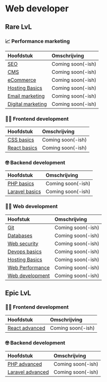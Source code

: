 # Web developer

## Rare LvL

### 📈 Performance marketing

| Hoofdstuk | Omschrijving |
| :--- | :--- |
| [SEO](#) | Coming soon(-ish) |
| [CMS](#) | Coming soon(-ish) |
| [eCommerce](#) | Coming soon(-ish) <!-- De ins en outs van e-commerce en hoe je zelf een webshop opstart --> |
| [Hosting Basics](#) | Coming soon(-ish) <!-- Alles dat je moet weten rond hosting om je website online te kunnen zetten. --> |
| [Email marketing](#) | Coming soon(-ish) |
| [Digital marketing](#) | Coming soon(-ish) |

### 🧑‍🎨 Frontend development

| Hoofdstuk | Omschrijving |
| :--- | :--- |
| [CSS basics](#) | Coming soon(-ish) |
| [React basics](#) | Coming soon(-ish) |

### 🤓 Backend development

| Hoofdstuk | Omschrijving |
| :--- | :--- |
| [PHP basics](#) | Coming soon(-ish) |
| [Laravel basics](#) | Coming soon(-ish) |

### 👩‍💼 Web development

| Hoofstuk | Omschrijving |
| :--- | :--- |
| [Git](#) | Coming soon(-ish) |
| [Databases](#) | Coming soon(-ish) |
| [Web security](#) | Coming soon(-ish) |
| [Devops basics](#) | Coming soon(-ish) |
| [Hosting Basics](#) | Coming soon(-ish) <!-- Alles dat je moet weten rond hosting om je website online te kunnen zetten. --> |
| [Web Performance](#) | Coming soon(-ish) <!-- Alle tips & tricks om je website zo performant mogelijk te maken --> |
| [Web development](#) | Coming soon(-ish) <!-- Hoe begin ik aan een web development project? (erd, flow diagrams, ...) --> |

## Epic LvL

### 🧑‍🎨 Frontend development

| Hoofdstuk | Omschrijving |
| :--- | :--- |
| [React advanced](#) | Coming soon(-ish) |

### 🤓 Backend development

| Hoofdstuk | Omschrijving |
| :--- | :--- |
| [PHP advanced](#) | Coming soon(-ish) |
| [Laravel advanced](#) | Coming soon(-ish) |
